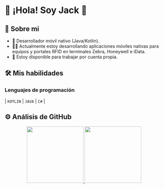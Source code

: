 # 📲 ¡Hola! Soy Jack 👋

## 🧑 Sobre mi
- 📱 Desarrollador móvil nativo (Java/Kotlin).
- 👨‍💻 Actualmente estoy desarrollando aplicaciones móviles nativas para equipos y portales RFID en terminales Zebra, Honeywell e iData.
- 🤝 Estoy disponible para trabajar por cuenta propia.


## 🛠 Mis habilidades
### Lenguajes de programación
| `KOTLIN` | `JAVA` | `C#` |

## ⚙️ Análisis de GitHub
<p align="center">
<a href="https://github.com/ArisGuimera">
  <img height="180em" src="https://github-readme-stats-eight-theta.vercel.app/api?username=programadorescs&show_icons=true&theme=algolia&include_all_commits=true&count_private=true"/>
  <img height="180em" src="https://github-readme-stats-eight-theta.vercel.app/api/top-langs/?username=programadorescs&layout=compact&langs_count=8&theme=algolia"/>
</a>
</p>
<!--
**programadorescs/programadorescs** is a ✨ _special_ ✨ repository because its `README.md` (this file) appears on your GitHub profile.

Here are some ideas to get you started:

- 🔭 I’m currently working on ...
- 🌱 I’m currently learning ...
- 👯 I’m looking to collaborate on ...
- 🤔 I’m looking for help with ...
- 💬 Ask me about ...
- 📫 How to reach me: ...
- 😄 Pronouns: ...
- ⚡ Fun fact: ...
-->
